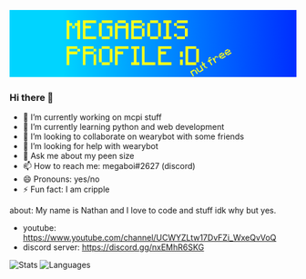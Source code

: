 [![Banner](https://github.com/megaboi2005/megaboi2005/blob/main/githubbanner.png?raw=true)](https://github.com/megaboi2005/megaboi2005)
### Hi there 👋
- 🔭 I’m currently working on mcpi stuff
- 🌱 I’m currently learning python and web development 
- 👯 I’m looking to collaborate on wearybot with some friends
- 🤔 I’m looking for help with wearybot
- 💬 Ask me about my peen size
- 📫 How to reach me: megaboi#2627 (discord)
- 😄 Pronouns: yes/no
- ⚡ Fun fact: I am cripple

about:
My name is Nathan and I love to code and stuff idk why but yes. 
- youtube: https://www.youtube.com/channel/UCWYZLtw17DvFZi_WxeQvVoQ
- discord server: https://discord.gg/nxEMhR6SKG

![Stats](https://github-readme-stats.vercel.app/api?username=megaboi2005&show_icons=true&theme=dark)
![Languages](https://github-readme-stats.vercel.app/api/top-langs/?username=megaboi2005&layout=compact&theme=dark)


